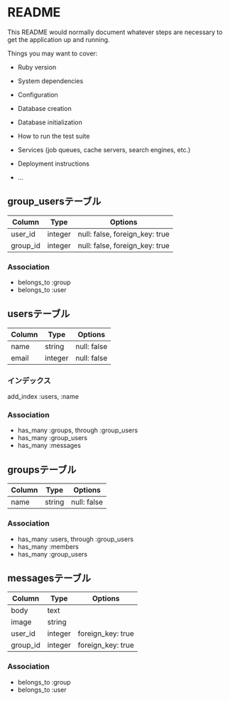 # README

This README would normally document whatever steps are necessary to get the
application up and running.

Things you may want to cover:

* Ruby version

* System dependencies

* Configuration

* Database creation

* Database initialization

* How to run the test suite

* Services (job queues, cache servers, search engines, etc.)

* Deployment instructions

* ...

## group_usersテーブル

|Column|Type|Options|
|------|----|-------|
|user_id|integer|null: false, foreign_key: true|
|group_id|integer|null: false, foreign_key: true|

### Association
- belongs_to :group
- belongs_to :user

## usersテーブル

|Column|Type|Options|
|------|----|-------|
|name|string|null: false|
|email|integer|null: false|

### インデックス
add_index :users, :name

### Association
- has_many :groups, through :group_users
- has_many :group_users
- has_many :messages

## groupsテーブル

|Column|Type|Options|
|------|----|-------|
|name|string|null: false|

### Association
- has_many :users, through :group_users
- has_many :members
- has_many :group_users

## messagesテーブル

|Column|Type|Options|
|------|----|-------|
|body|text|
|image|string|
|user_id|integer|foreign_key: true|
|group_id|integer|foreign_key: true|

### Association
- belongs_to :group
- belongs_to :user

